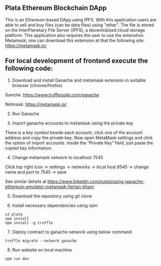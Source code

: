 ## Plata Ethereum Blockchain DApp

This is an Ethereum-based DApp using IPFS. With this application users are able to sell and buy files (can be data files) using "ether". The file is stored on the InterPlanetary File Server (IPFS), a decentralized cloud storage platform. This application also requires the user to use the extenstion Metamask; one can download this extension at that the following site: https://metamask.io/

## For local development of frontend execute the following code:

1. Download and install Ganache and metamask extension in suitable browser (chrome/firefox)

Ganche: https://www.trufflesuite.com/ganache

Netmask: https://metamask.io/

2. Run Ganache

3. Import ganache accounts to metamask using the private key

There is a key symbol beside each account, click one of the account address and copy the private key. Now open MetaMask settings and click the option of import accounts. Inside the “Private Key” field, just paste the copied key information.

4. Change metamask network to localhost 7545

Click top right icon -> settings -> networks -> local host 8545 -> change name and port to 7545 -> save

See similar details at https://www.linkedin.com/pulse/using-ganache-ethereum-emulator-metamask-farhan-khan/

5. Download the repository using git clone

6. Install necessary dependencies using npm

```
cd plata
npm install
npm install -g truffle
```

7. Deploy contract to ganache network using below command
```
truffle migrate --network ganache  
```

8. Run website on local machine
```
npm run dev
```
